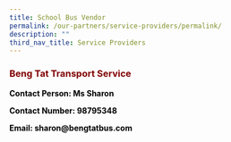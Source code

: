 ```yaml
---
title: School Bus Vendor
permalink: /our-partners/service-providers/permalink/
description: ""
third_nav_title: Service Providers
---
```

<h3><span style="color: #800000;">Beng Tat Transport Service</span></h3>
<p><strong><span style="color: #000000;">Contact Person: Ms Sharon</span></strong></p>
<p><strong><span style="color: #000000;">Contact Number: 98795348</span></strong></p>
<p><strong><span style="color: #000000;">Email: sharon@bengtatbus.com</span></strong></p>
